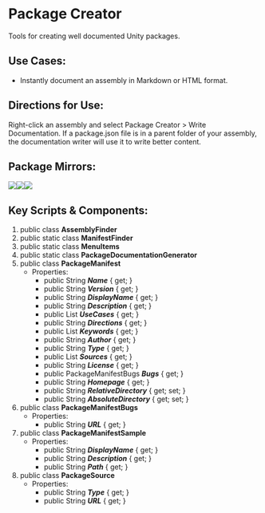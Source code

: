 # Package Creator
Tools for creating well documented Unity packages.

## Use Cases:
* Instantly document an assembly in Markdown or HTML format.
## Directions for Use:
Right-click an assembly and select Package Creator > Write Documentation. If a package.json file is in a parent folder of your assembly, the documentation writer will use it to write better content.
## Package Mirrors:
[<img src='https://img.itch.zone/aW1nLzEzNzQ2ODg3LnBuZw==/original/npRUfq.png'>](https://github.com/Iron-Mountain-Software/package-creator.git)[<img src='https://img.itch.zone/aW1nLzEzNzQ2ODkyLnBuZw==/original/Fq0ORM.png'>](https://www.npmjs.com/package/com.iron-mountain.package-creator)[<img src='https://img.itch.zone/aW1nLzEzNzQ2ODk4LnBuZw==/original/Rv4m96.png'>](https://iron-mountain.itch.io/package-creator)
## Key Scripts & Components:
1. public class **AssemblyFinder**
1. public static class **ManifestFinder**
1. public static class **MenuItems**
1. public static class **PackageDocumentationGenerator**
1. public class **PackageManifest**
   * Properties: 
      * public String ***Name***  { get; }
      * public String ***Version***  { get; }
      * public String ***DisplayName***  { get; }
      * public String ***Description***  { get; }
      * public List<String> ***UseCases***  { get; }
      * public String ***Directions***  { get; }
      * public List<String> ***Keywords***  { get; }
      * public String ***Author***  { get; }
      * public String ***Type***  { get; }
      * public List<PackageSource> ***Sources***  { get; }
      * public String ***License***  { get; }
      * public PackageManifestBugs ***Bugs***  { get; }
      * public String ***Homepage***  { get; }
      * public String ***RelativeDirectory***  { get; set; }
      * public String ***AbsoluteDirectory***  { get; set; }
1. public class **PackageManifestBugs**
   * Properties: 
      * public String ***URL***  { get; }
1. public class **PackageManifestSample**
   * Properties: 
      * public String ***DisplayName***  { get; }
      * public String ***Description***  { get; }
      * public String ***Path***  { get; }
1. public class **PackageSource**
   * Properties: 
      * public String ***Type***  { get; }
      * public String ***URL***  { get; }
